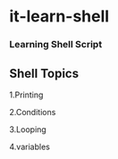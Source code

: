 # it-learn-shell
### Learning Shell Script
Shell Topics
-------------------
1.Printing 

2.Conditions

3.Looping 

4.variables

